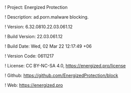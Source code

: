 ! Project: Energized Protection

! Description: ad.porn.malware blocking.

! Version: 6.32.0810.22.03.061.12

! Build Version: 22.03.061.12

! Build Date: Wed, 02 Mar 22 12:17:49 +06

! Version Code: 0611217

! License: CC BY-NC-SA 4.0, https://energized.pro/license

! Github: https://github.com/EnergizedProtection/block

! Web: https://energized.pro
